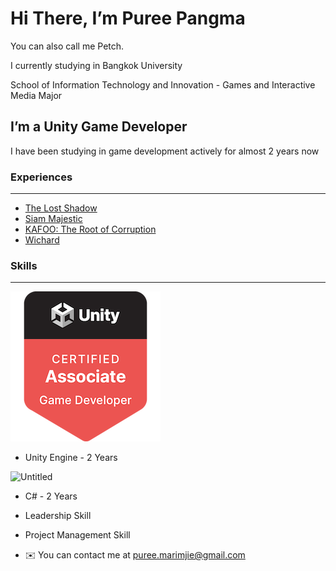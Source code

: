 # Hi There, I’m Puree Pangma

You can also call me Petch.

I currently studying in Bangkok University

School of Information Technology and Innovation - Games and Interactive Media Major

## I’m a Unity Game Developer


I have been studying in game development actively for almost 2 years now 

### Experiences

---

- [The Lost Shadow](https://potatopuree.itch.io/the-lost-shadow)
- [Siam Majestic](https://potatopuree.itch.io/siam-majestic)
- [KAFOO: The Root of Corruption](https://potatopuree.itch.io/kafoo-the-root-of-corruption)
- [Wichard](https://potatopuree.itch.io/wichard)

### Skills

---

![Certificate.png](https://github.com/Speedspencer/Speedspencer/blob/main/Certificate.png)

- Unity Engine - 2 Years

![Untitled](Hi%20There,%20I%E2%80%99m%20Puree%20Pangma%20df988ac569b540f8b33c95ada9db9230/Untitled.png)

- C# - 2 Years

- Leadership Skill
- Project Management Skill

- ✉️ You can contact me at puree.marimjie@gmail.com
